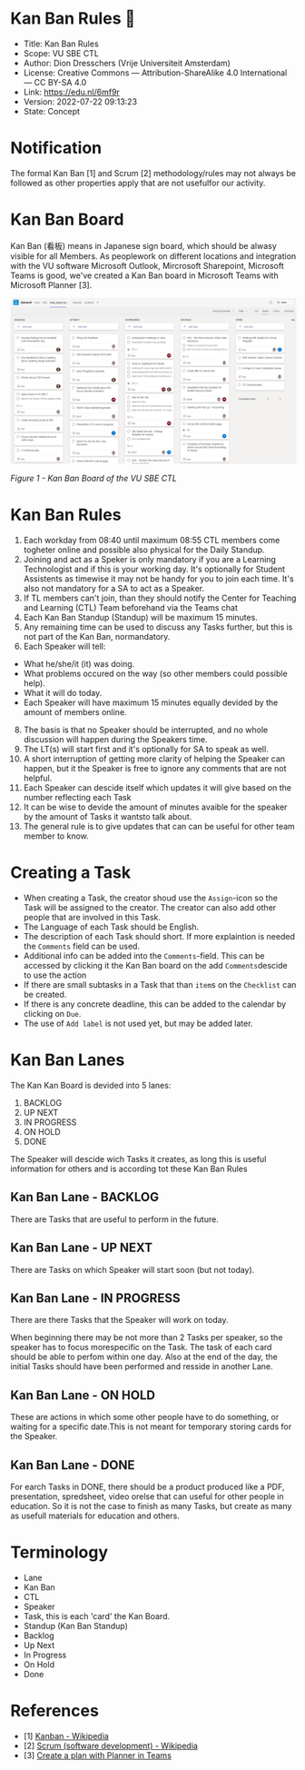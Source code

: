 # Kan Ban Rules 🤟

* Title: Kan Ban Rules
* Scope: VU SBE CTL
* Author: Dion Dresschers (Vrije Universiteit Amsterdam)
* License: Creative Commons — Attribution-ShareAlike 4.0 International — CC BY-SA 4.0
* Link: https://edu.nl/6mf9r
* Version: 2022-07-22 09:13:23
* State: Concept

# Notification

The formal Kan Ban [1] and Scrum [2] methodology/rules may not always be followed as other properties apply that are not usefulfor our activity.

# Kan Ban Board

Kan Ban (看板) means in Japanese sign board, which should be alwasy visible for all Members. As peoplework on different locations and integration with the VU software Microsoft Outlook, Mircrosoft Sharepoint, Microsoft Teams is good, we've created a Kan Ban board in Microsoft Teams with Microsoft Planner [3]. 

![Microsoft Teams Planner Kan Ban](ms_teams_planner_kan_ban.png)

*Figure 1 - Kan Ban Board of the VU SBE CTL*

# Kan Ban Rules

1. Each workday from 08:40 until maximum 08:55 CTL members come togheter online and possible also physical for the Daily Standup.
2. Joining and act as a Speker is only mandatory if you are a Learning Technologist and if this is your working day. It's optionally for Student Assistents as timewise it may not be handy for you to join each time. It's also not mandatory for a SA to act as a Speaker.
4. If TL members can't join, than they should notify the Center for Teaching and Learning (CTL) Team beforehand via the Teams chat
5. Each Kan Ban Standup (Standup) will be maximum 15 minutes.
6. Any remaining time can be used to discuss any Tasks further, but this is not part of the Kan Ban, normandatory.
7. Each Speaker will tell:
  * What he/she/it (it) was doing.
  * What problems occured on the way (so other members could possible help).
  * What it will do today.
  * Each Speaker will have maximum 15 minutes equally devided by the amount of members online.
8. The basis is that no Speaker should be interrupted, and no whole discussion will happen during the Speakers time.
9. The LT(s) will start first and it's optionally for SA to speak as well.
10. A short interruption of getting more clarity of helping the Speaker can happen, but it the Speaker is free to ignore any comments that are not helpful.
11. Each Speaker can descide itself which updates it will give based on the number reflecting each Task
12. It can be wise to devide the amount of minutes avaible for the speaker by the amount of Tasks it wantsto talk about.
13. The general rule is to give updates that can can be useful for other team member to know.

# Creating a Task

* When creating a Task, the creator shoud use the `Assign`-icon so the Task will be assigned to the creator. The creator can also add other people that are involved in this Task.
* The Language of each Task should be English.
* The description of each Task should short. If more explaintion is needed the `Comments` field can be used.
* Additional info can be added into the `Comments`-field. This can be accessed by clicking it the Kan Ban board on the add `Comments`descide to use the action
* If there are small subtasks in a Task that than `item`s on the `Checklist` can be created.
* If there is any concrete deadline, this can be added to the calendar by clicking on `Due`.
* The use of `Add label` is not used yet, but may be added later.

# Kan Ban Lanes

The Kan Kan Board is devided into 5 lanes:

1. BACKLOG
2. UP NEXT
3. IN PROGRESS
4. ON HOLD
5. DONE

The Speaker will descide wich Tasks it creates, as long this is useful information for others and is according tot these Kan Ban Rules

## Kan Ban Lane - BACKLOG

There are Tasks that are useful to perform in the future.

## Kan Ban Lane - UP NEXT

There are Tasks on which Speaker will start soon (but not today).

## Kan Ban Lane - IN PROGRESS

There are there Tasks that the Speaker will work on today.

When beginning there may be not more than 2 Tasks per speaker, so the speaker has to focus morespecific on the Task. 
The task of each card should be able to perfom within one day.
Also at the end of the day, the initial Tasks should have been performed and resside in another Lane.

## Kan Ban Lane - ON HOLD

These are actions in which some other people have to do something, or waiting for a specific date.This is not meant for temporary storing cards for the Speaker.

## Kan Ban Lane - DONE

For earch Tasks in DONE, there should be a product produced like a PDF, presentation, spredsheet, video orelse that can useful for other people in education. So it is not the case to finish as many Tasks, but create as many as usefull materials for education and others.

# Terminology

* Lane
* Kan Ban
* CTL
* Speaker
* Task, this is each 'card' the Kan Board. 
* Standup (Kan Ban Standup)
* Backlog
* Up Next
* In Progress
* On Hold
* Done

# References

* [1] [Kanban - Wikipedia](https://en.wikipedia.org/wiki/Kanban)
* [2] [Scrum (software development) - Wikipedia](https://en.wikipedia.org/wiki/Scrum_(software_development))
* [3] [Create a plan with Planner in Teams](https://support.microsoft.com/en-us/office/create-a-plan-with-planner-in-teams-fa65ee5c-3c9b-42da-97b3-2fcd1a1c626d)
